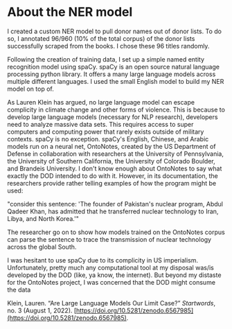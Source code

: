# About the NER model

I created a custom NER model to pull donor names out of donor lists. To do so, I annotated 96/960 (10% of the total corpus) of the donor lists successfully scraped from the books. I chose these 96 titles randomly. 

Following the creation of training data, I set up a simple named entity recognition model using spaCy. spaCy is an open source natural language processing python library. It offers a many large language models across multiple different languages. I used the small English model to build my NER model on top of. 

As Lauren Klein has argued, no large language model can escape complicity in climate change and other forms of violence. This is because to develop large language models (necessary for NLP research), developers need to analyze massive data sets. This requires access to super computers and computing power that rarely exists outside of military contexts. spaCy is no exception.  spaCy's English, Chinese, and Arabic models run on a neural net, OntoNotes, created by the US Department of Defense in collaboration with researchers at the University of Pennsylvania, the University of Southern California, the University of Colorado Boulder, and Brandeis University. I don't know enough about OntoNotes to say what exactly the DOD intended to do with it. However, in its documentation, the researchers provide rather telling examples of how the program might be used: 

"consider this sentence: 'The founder of Pakistan's nuclear program, Abdul Qadeer Khan, has admitted that he transferred nuclear technology to Iran, Libya, and North Korea.'"

The researcher go on to show how models trained on the OntoNotes corpus can parse the sentence to trace the transmission of nuclear technology across the global South. 

  I was hesitant to use spaCy due to its complicity in US imperialism. Unfortunately, pretty much any computational tool at my disposal was/is developed by the DOD (like, ya know, the internet). But beyond my distaste for the OntoNotes project, I was concerned that the DOD might consume the data


Klein, Lauren. “Are Large Language Models Our Limit Case?” _Startwords_, no. 3 (August 1, 2022). [https://doi.org/10.5281/zenodo.6567985](https://doi.org/10.5281/zenodo.6567985).


